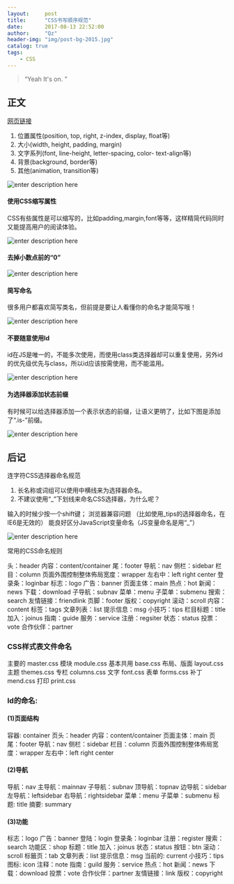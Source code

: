 ```yaml
---
layout:     post
title:      "CSS书写顺序规范"
date:       2017-08-13 22:52:00
author:     "Qz"
header-img: "img/post-bg-2015.jpg"
catalog: true
tags:
    - CSS
---
```


> “Yeah It's on. ”


## 正文
[网页链接](http://www.shejidaren.com/css-written-specifications.html)

1. 位置属性(position, top, right, z-index, display, float等)
2. 大小(width, height, padding, margin)
3. 文字系列(font, line-height, letter-spacing, color- text-align等)
4. 背景(background, border等)
5. 其他(animation, transition等)

![enter description here][1]

#### 使用CSS缩写属性
CSS有些属性是可以缩写的，比如padding,margin,font等等，这样精简代码同时又能提高用户的阅读体验。

![enter description here][2]

#### 去掉小数点前的“0”
![enter description here][3]

#### 简写命名
很多用户都喜欢简写类名，但前提是要让人看懂你的命名才能简写哦！

![enter description here][4]

#### 不要随意使用Id
id在JS是唯一的，不能多次使用，而使用class类选择器却可以重复使用，另外id的优先级优先与class，所以id应该按需使用，而不能滥用。

![enter description here][5]

#### 为选择器添加状态前缀
有时候可以给选择器添加一个表示状态的前缀，让语义更明了，比如下图是添加了“.is-”前缀。

![enter description here][6]
## 后记

连字符CSS选择器命名规范
1. 长名称或词组可以使用中横线来为选择器命名。
2. 不建议使用“_”下划线来命名CSS选择器，为什么呢？

输入的时候少按一个shift键；
浏览器兼容问题 （比如使用_tips的选择器命名，在IE6是无效的）
能良好区分JavaScript变量命名（JS变量命名是用“_”）
 
![enter description here][7]

常用的CSS命名规则

头：header
内容：content/container
尾：footer
导航：nav
侧栏：sidebar
栏目：column
页面外围控制整体佈局宽度：wrapper
左右中：left right center
登录条：loginbar
标志：logo
广告：banner
页面主体：main
热点：hot
新闻：news
下载：download
子导航：subnav
菜单：menu
子菜单：submenu
搜索：search
友情链接：friendlink
页脚：footer
版权：copyright
滚动：scroll
内容：content
标签：tags
文章列表：list
提示信息：msg
小技巧：tips
栏目标题：title
加入：joinus
指南：guide
服务：service
注册：regsiter
状态：status
投票：vote
合作伙伴：partner

### CSS样式表文件命名
主要的 master.css
模块 module.css
基本共用 base.css
布局、版面 layout.css
主题 themes.css
专栏 columns.css
文字 font.css
表单 forms.css
补丁 mend.css
打印 print.css

### Id的命名:

#### (1)页面结构
容器: container
页头：header
内容：content/container
页面主体：main
页尾：footer
导航：nav
侧栏：sidebar
栏目：column
页面外围控制整体佈局宽度：wrapper
左右中：left right center

#### (2)导航
导航：nav
主导航：mainnav
子导航：subnav
顶导航：topnav
边导航：sidebar
左导航：leftsidebar
右导航：rightsidebar
菜单：menu
子菜单：submenu
标题: title
摘要: summary

#### (3)功能
标志：logo
广告：banner
登陆：login
登录条：loginbar
注册：register
搜索：search
功能区：shop
标题：title
加入：joinus
状态：status
按钮：btn
滚动：scroll
标籤页：tab
文章列表：list
提示信息：msg
当前的: current
小技巧：tips
图标: icon
注释：note
指南：guild
服务：service
热点：hot
新闻：news
下载：download
投票：vote
合作伙伴：partner
友情链接：link
版权：copyright

  [1]: http://images.shejidaren.com/wp-content/uploads/2013/09/css-written-order.png
  [2]: http://images.shejidaren.com/wp-content/uploads/2013/09/abbreviation.png
  [3]: http://images.shejidaren.com/wp-content/uploads/2013/09/del-zero.png
  [4]: http://images.shejidaren.com/wp-content/uploads/2013/09/name.png
  [5]: http://images.shejidaren.com/wp-content/uploads/2013/09/css-id.png
  [6]: http://images.shejidaren.com/wp-content/uploads/2013/09/status-select.png
  [7]: http://images.shejidaren.com/wp-content/uploads/2013/09/underline.png